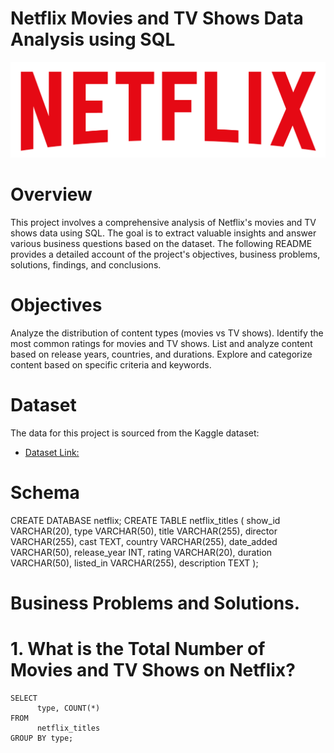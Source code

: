 # Netflix Movies and TV Shows Data Analysis using SQL  
![Netflix.logo](https://github.com/Mahadevkempe/SQL_Projects/blob/main/Netflix%20Movies%20and%20TV%20Shows/Logo.png)

# Overview

This project involves a comprehensive analysis of Netflix's movies and TV shows data using SQL. The goal is to extract valuable insights and answer various business questions based on the dataset. The following README provides a detailed account of the project's objectives, business problems, solutions, findings, and conclusions.

# Objectives

Analyze the distribution of content types (movies vs TV shows).
Identify the most common ratings for movies and TV shows.
List and analyze content based on release years, countries, and durations.
Explore and categorize content based on specific criteria and keywords.

# Dataset
The data for this project is sourced from the Kaggle dataset:


- [Dataset Link:](https://github.com/Mahadevkempe/SQL_Projects/blob/main/Netflix%20Movies%20and%20TV%20Shows/Netflix.xlsx)

# Schema
CREATE DATABASE netflix;
CREATE TABLE netflix_titles (
    show_id VARCHAR(20),
    type VARCHAR(50),
    title VARCHAR(255),
    director VARCHAR(255),
    cast TEXT,
    country VARCHAR(255),
    date_added VARCHAR(50),
    release_year INT,
    rating VARCHAR(20),
    duration VARCHAR(50),
    listed_in VARCHAR(255),
    description TEXT
);

# Business Problems and Solutions. 

# 1. What is the Total Number of Movies and TV Shows on Netflix?
    SELECT 
          type, COUNT(*)
    FROM
          netflix_titles
    GROUP BY type; 








